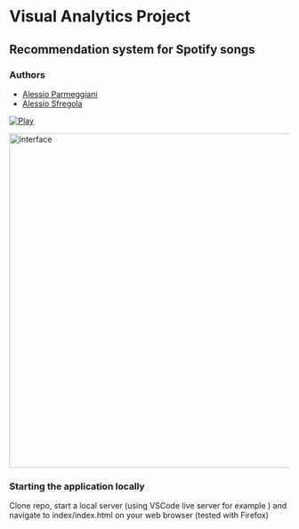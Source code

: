 # Visual Analytics Project
## Recommendation system for Spotify songs

### Authors
- [Alessio Parmeggiani](https://github.com/Alessio-Parmeggiani)
- [Alessio Sfregola](https://github.com/Alessio-17)


[![Play]][Play game]

[Play]: https://img.shields.io/badge/Try%20it%20online!-0F4D0F
[Play game]: https://alessio-17.github.io/Visual_Analytics_Spotify/

<img src="images/gui.jpg" alt="interface" width="600">

### Starting the application locally
Clone repo, start a local server (using VSCode live server for example ) and navigate to index/index.html on your web browser (tested with Firefox)
